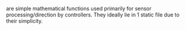  are simple mathematical functions used primarily for sensor processing/direction by controllers. They ideally lie in 1 static file due to their simplicity.
